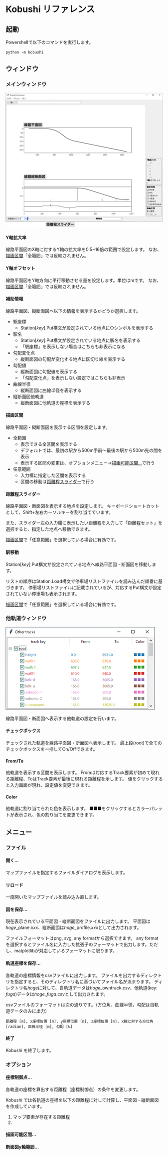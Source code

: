 # Kobushi リファレンス

## 起動
Powershellで以下のコマンドを実行します。
```
python -m kobushi
```

## ウィンドウ
### メインウィンドウ
 
 ![w_main.png](w_main.png)
 
 #### Y軸拡大率
 線路平面図のX軸に対するY軸の拡大率を0.5~16倍の範囲で設定します。
 なお、[描画区間](#描画区間)「全範囲」では反映されません。
 
 #### Y軸オフセット
 線路平面図をY軸方向に平行移動させる量を設定します。単位はmです。
 なお、[描画区間](#描画区間)「全範囲」では反映されません。
 
 #### 補助情報
 線路平面図、縦断面図へ以下の情報を表示するかどうか選択します。
 * 駅座標
    * Station[*key*].Put構文が設定されている地点に○シンボルを表示する
 * 駅名
    * Station[*key*].Put構文が設定されている地点に駅名を表示する
    * 「駅座標」を表示しない場合はこちらも非表示になる
 * 勾配変化点
    * 縦断面図の勾配が変化する地点に区切り線を表示する
 * 勾配値
    * 縦断面図に勾配値を表示する
    * 「勾配変化点」を表示しない設定ではこちらも非表示
 * 曲線半径
    * 縦断面図に曲線半径を表示する
 * 縦断面図他軌道
    * 縦断面図に他軌道の座標を表示する
 #### 描画区間
 線路平面図・縦断面図を表示する区間を設定します。
 * 全範囲
    * 表示できる全区間を表示する
    * デフォルトでは、最初の駅から500m手前〜最後の駅から500m先の間を表示
    * 表示する区間の変更は、オプションメニュー→[描画可能区間...](#描画可能区間...)で行う
* 任意範囲
    * 入力欄に指定した区間を表示する
    * 区間の移動は[距離程スライダー](#距離程スライダー)で行う
 
#### 距離程スライダー
線路平面図・断面図を表示する地点を設定します。
キーボードショートカットとして、Shift+左右カーソルキーを割り当てています。

 また、スライダー左の入力欄に表示したい距離程を入力して「距離程セット」を選択すると、指定した地点へ移動できます。
 
[描画区間](#描画区間)で「任意範囲」を選択している場合に有効です。
 
#### 駅移動
Station[*key*].Put構文が設定されている地点へ線路平面図・断面図を移動します。

リストの順序はStation.Load構文で停車場リストファイルを読み込んだ順番に基づきます。
停車場リストファイルに記載されているが、対応するPut構文が設定されていない停車場も表示されます。

[描画区間](#描画区間)で「任意範囲」を選択している場合に有効です。
 ### 他軌道ウィンドウ

![w_ot.png](w_ot.png)

線路平面図・断面図へ表示する他軌道の設定を行います。

#### チェックボックス 
チェックされた軌道を線路平面図・断面図へ表示します。
最上段(root)で全てのチェックボックスを一括してOn/Offできます。

#### From/To
他軌道を表示する区間を表示します。
Fromは対応するTrack要素が初めて現れる距離程、ToはTrack要素が最後に現れる距離程を示します。
値をクリックすると入力画面が現れ、設定値を変更できます。

#### Color
他軌道に割り当てられた色を表示します。
■■■をクリックするとカラーパレットが表示され、色の割り当てを変更できます。

## メニュー

### ファイル
#### 開く...
マップファイルを指定するファイルダイアログを表示します。
#### リロード
一度開いたマップファイルを読み込み直します。
#### 図を保存...
現在表示されている平面図・縦断面図をファイルに出力します。
平面図は*hoge*\_plane.*xxx*、縦断面図は*hoge*\_profile.*xxx*として出力されます。 

ファイルフォーマットはpng, svg, any formatから選択できます。
any format を選択するとファイル名に入力した拡張子のフォーマットで出力します。ただし、matplotlibが対応しているフォーマットに限ります。
#### 軌道座標を保存...
各軌道の座標情報をcsvファイルに出力します。
ファイルを出力するディレクトリを指定すると、そのディレクトリ名に基づいてファイル名が決まります。
ディレクトリ名*hoge*に対して、自軌道データは*hoge*\_owntrack.csv、他軌道(key: *fuga*)データは*hoge*\_*fuga*.csvとして出力されます。

csvファイルのフォーマットは次の通りです。（方位角、曲線半径，勾配は自軌道データのみに出力）
```
距離程 [m], x座標位置 [m], y座標位置 [m], z座標位置 [m], x軸に対する方位角 [radian], 曲線半径 [m], 勾配 [‰]
```

#### 終了
Kobushi を終了します。
### オプション
#### 座標制御点...
各軌道の座標を算出する距離程（座標制御点）の条件を変更します。

Kobushi では各軌道の座標を以下の距離程に対して計算し、平面図・縦断面図を作成しています。
1. マップ要素が存在する距離程
1. 
#### 描画可能区間...



#### 断面図y軸範囲...

